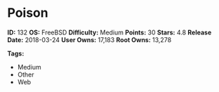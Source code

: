 # Poison

**ID:** 132
**OS:** FreeBSD
**Difficulty:** Medium
**Points:** 30
**Stars:** 4.8
**Release Date:** 2018-03-24
**User Owns:** 17,183
**Root Owns:** 13,278

**Tags:**
- Medium
- Other
- Web

